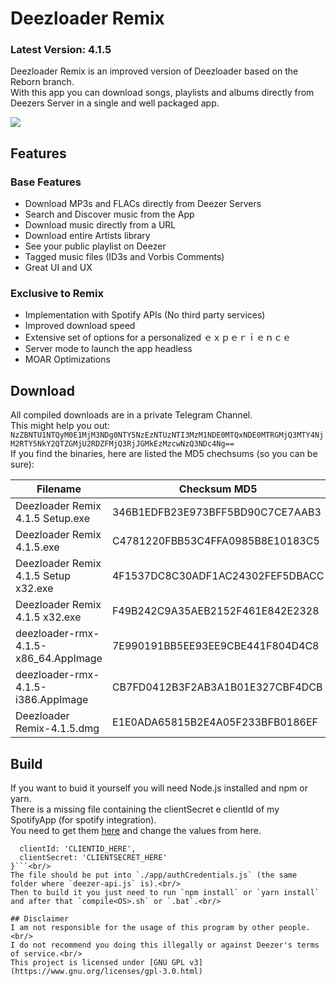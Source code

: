 # Deezloader Remix
### Latest Version: 4.1.5
Deezloader Remix is an improved version of Deezloader based on the Reborn branch.<br/>
With this app you can download songs, playlists and albums directly from Deezers Server in a single and well packaged app.

![](https://i.imgur.com/7Qbvu1f.png)
## Features
### Base Features
* Download MP3s and FLACs directly from Deezer Servers
* Search and Discover music from the App
* Download music directly from a URL
* Download entire Artists library
* See your public playlist on Deezer
* Tagged music files (ID3s and Vorbis Comments)
* Great UI and UX

### Exclusive to Remix
* Implementation with Spotify APIs (No third party services)
* Improved download speed
* Extensive set of options for a personalized ｅｘｐｅｒｉｅｎｃｅ
* Server mode to launch the app headless
* MOAR Optimizations

## Download
All compiled downloads are in a private Telegram Channel.<br>
This might help you out:<br>
`NzZBNTU1NTQyM0E1MjM3NDg0NTY5NzEzNTUzNTI3MzM1NDE0MTQxNDE0MTRGMjQ3MTY4NjM2RTY5NkY2QTZGMjU2RDZFMjQ3RjJGMkEzMzcwNzQ3NDc4Ng==`<br>
If you find the binaries, here are listed the MD5 chechsums (so you can be sure):<br>

| Filename                             | Checksum MD5                     |
| ------------------------------------ | -------------------------------- |
| Deezloader Remix 4.1.5 Setup.exe     | 346B1EDFB23E973BFF5BD90C7CE7AAB3 |
| Deezloader Remix 4.1.5.exe           | C4781220FBB53C4FFA0985B8E10183C5 |
| Deezloader Remix 4.1.5 Setup x32.exe | 4F1537DC8C30ADF1AC24302FEF5DBACC |
| Deezloader Remix 4.1.5 x32.exe       | F49B242C9A35AEB2152F461E842E2328 |
| deezloader-rmx-4.1.5-x86_64.AppImage | 7E990191BB5EE93EE9CBE441F804D4C8 |
| deezloader-rmx-4.1.5-i386.AppImage   | CB7FD0412B3F2AB3A1B01E327CBF4DCB |
| Deezloader Remix-4.1.5.dmg           | E1E0ADA65815B2E4A05F233BFB0186EF |

## Build
If you want to buid it yourself you will need Node.js installed and npm or yarn.<br/>
There is a missing file containing the clientSecret e clientId of my SpotifyApp (for spotify integration).<br/>
You need to get them [here](https://developer.spotify.com/dashboard/applications) and change the values from here.<br/>
```module.exports = {
  clientId: 'CLIENTID_HERE',
  clientSecret: 'CLIENTSECRET_HERE'
}```<br/>
The file should be put into `./app/authCredentials.js` (the same folder where `deezer-api.js` is).<br/>
Then to build it you just need to run `npm install` or `yarn install` and after that `compile<OS>.sh` or `.bat`.<br/>

## Disclaimer
I am not responsible for the usage of this program by other people.<br/>
I do not recommend you doing this illegally or against Deezer's terms of service.<br/>
This project is licensed under [GNU GPL v3](https://www.gnu.org/licenses/gpl-3.0.html)
